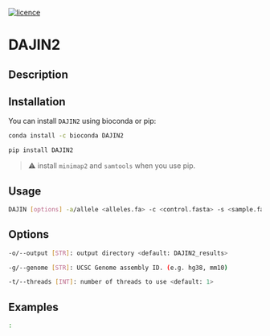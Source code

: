 [![licence](https://img.shields.io/badge/License-MIT-blue.svg?style=flat-square)](https://choosealicense.com/licenses/mit/)
<!-- [![PyPI version](https://img.shields.io/badge/Install%20with-PyPI-brightgreen.svg?style=flat-square)](https://pypi.org/project/DAJIN2/)
[![install with bioconda](https://img.shields.io/badge/Install%20with-Bioconda-brightgreen.svg?style=flat-square)](https://anaconda.org/bioconda/DAJIN2) -->

# DAJIN2

## Description

## Installation

You can install `DAJIN2` using bioconda or pip:

```bash
conda install -c bioconda DAJIN2
```

```bash
pip install DAJIN2
```

> :warning: install `minimap2` and `samtools` when you use pip.

## Usage

```bash
DAJIN [options] -a/allele <alleles.fa> -c <control.fasta> -s <sample.fasta>
```

## Options

```bash
-o/--output [STR]: output directory <default: DAJIN2_results>

-g/--genome [STR]: UCSC Genome assembly ID. (e.g. hg38, mm10)

-t/--threads [INT]: number of threads to use <default: 1>
```

## Examples

```bash
:
```